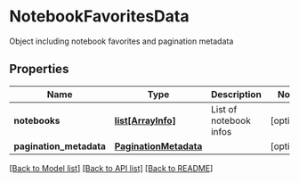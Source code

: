# NotebookFavoritesData

Object including notebook favorites and pagination metadata
## Properties
Name | Type | Description | Notes
------------ | ------------- | ------------- | -------------
**notebooks** | [**list[ArrayInfo]**](ArrayInfo.md) | List of notebook infos | [optional] 
**pagination_metadata** | [**PaginationMetadata**](PaginationMetadata.md) |  | [optional] 

[[Back to Model list]](../README.md#documentation-for-models) [[Back to API list]](../README.md#documentation-for-api-endpoints) [[Back to README]](../README.md)


